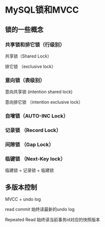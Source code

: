 # MySQL锁和MVCC

## 锁的一些概念

### 共享锁和排它锁（行级别）

共享锁（Shared Lock）

排它锁 （exclusive lock）

### 意向锁（表级别）

意向共享锁 (intention shared lock)

意向排它锁 （intention exclusive lock）

### 自增锁（AUTO-INC Lock）

### 记录锁 （Record Lock）

### 间隙锁 （Gap Lock）

### 临键锁  （Next-Key lock）

临建锁 = 记录锁 + 临建锁

## 多版本控制

MVCC + undo log

read commit 始终读最新的undo log

Repeated Read 始终读当前事务id对应的快照版本